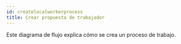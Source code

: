 ```yaml
---
id: createlocalworkerprocess
title: Crear propuesta de trabajador
---
```


Este diagrama de flujo explica cómo se crea un proceso de trabajo.
